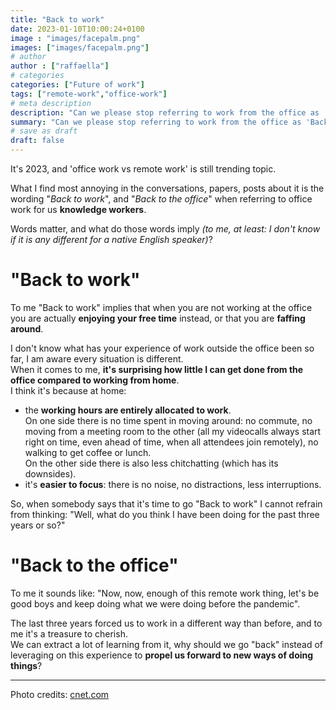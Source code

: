```yaml
---
title: "Back to work"
date: 2023-01-10T10:00:24+0100
image : "images/facepalm.png"
images: ["images/facepalm.png"]
# author
author : ["raffaella"]
# categories
categories: ["Future of work"]
tags: ["remote-work","office-work"]
# meta description
description: "Can we please stop referring to work from the office as 'Back to work'?"
summary: "Can we please stop referring to work from the office as 'Back to work'?"
# save as draft
draft: false
---
```

It's 2023, and 'office work vs remote work' is still trending topic.

What I find most annoying in the conversations, papers, posts about it is the wording "*Back to work*", and "*Back to the office*" when referring to office work for us **knowledge workers**.

Words matter, and what do those words imply *(to me, at least: I don't know if it is any different for a native English speaker)*? 

# "Back to work"

To me "Back to work" implies that when you are not working at the office you are actually **enjoying your free time** instead, or that you are **faffing around**. 

I don't know what has your experience of work outside the office been so far, I am aware every situation is different.<br>
When it comes to me, **it's surprising how little I can get done from the office compared to working from home**.<br>
I think it's because at home:

* the **working hours are entirely allocated to work**.<br>
On one side there is no time spent in moving around: no commute, no moving from a meeting room to the other (all my videocalls always start right on time, even ahead of time, when all attendees join remotely), no walking to get coffee or lunch.<br>
On the other side there is also less chitchatting (which has its downsides).
* it's **easier to focus**: there is no noise, no distractions, less interruptions.

So, when somebody says that it's time to go "Back to work" I cannot refrain from thinking: "Well, what do you think I have been doing for the past three years or so?"

# "Back to the office"

To me it sounds like: "Now, now, enough of this remote work thing, let's be good boys and keep doing what we were doing before the pandemic".

The last three years forced us to work in a different way than before, and to me it's a treasure to cherish.<br>
We can extract a lot of learning from it, why should we go "back" instead of leveraging on this experience to **propel us forward to new ways of doing things**?

---
Photo credits: [cnet.com](https://www.cnet.com/culture/entertainment/picard-memes-patrick-stewart-best-viral-star-trek-moments/)